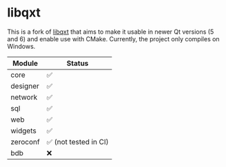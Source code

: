 # libqxt

This is a fork of [libqxt](https://bitbucket.org/libqxt/libqxt) that aims to make it usable in newer Qt versions (5 and 6) and enable use with CMake. Currently, the project only compiles on Windows.

| Module   | Status                |
| -------- | --------------------- |
| core     | ✅                    |
| designer | ✅                    |
| network  | ✅                    |
| sql      | ✅                    |
| web      | ✅                    |
| widgets  | ✅                    |
| zeroconf | ✅ (not tested in CI) |
| bdb      | ❌                    |
